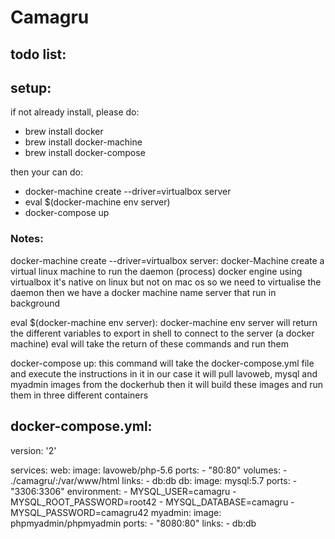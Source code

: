 # Camagru


## todo list:

## setup:

if not already install, please do:

- brew install docker
- brew install docker-machine
- brew install docker-compose

then your can do:
- docker-machine create --driver=virtualbox server
- eval $(docker-machine env server)
- docker-compose up

### Notes:

docker-machine create --driver=virtualbox server:
	docker-Machine create a virtual linux machine to run the daemon (process) docker engine using virtualbox
	it's native on linux but not on mac os so we need to virtualise the daemon
	then we have a docker machine name server that run in background

eval $(docker-machine env server):
	docker-machine env server will return the different variables to export in shell to connect to the server (a docker machine)
	eval will take the return of these commands and run them

docker-compose up:
	this command will take the docker-compose.yml file and execute the instructions in it
	in our case it will pull lavoweb, mysql and myadmin images from the dockerhub
	then it will build these images and run them in three different containers



## docker-compose.yml:
version: '2'

services:
	web:
		image: lavoweb/php-5.6
		ports:
			- "80:80"
		volumes:
			- ./camagru/:/var/www/html
		links:
			- db:db
	db:
		image: mysql:5.7
		ports:
			- "3306:3306"
		environment:
			- MYSQL_USER=camagru
			- MYSQL_ROOT_PASSWORD=root42
			- MYSQL_DATABASE=camagru
			- MYSQL_PASSWORD=camagru42
	myadmin:
		image: phpmyadmin/phpmyadmin
		ports:
			- "8080:80"
		links:
			- db:db
